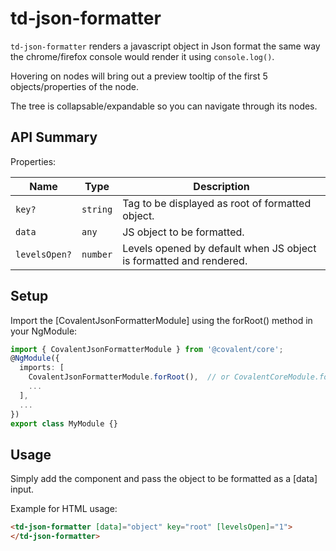 # td-json-formatter

`td-json-formatter` renders a javascript object in Json format the same way the chrome/firefox console would render it using `console.log()`.

Hovering on nodes will bring out a preview tooltip of the first 5 objects/properties of the node.

The tree is collapsable/expandable so you can navigate through its nodes.

## API Summary

Properties:

| Name | Type | Description |
| --- | --- | --- |
| `key?` | `string` | Tag to be displayed as root of formatted object.
| `data` | `any` | JS object to be formatted.
| `levelsOpen?` | `number` | Levels opened by default when JS object is formatted and rendered.

## Setup

Import the [CovalentJsonFormatterModule] using the forRoot() method in your NgModule:

```typescript
import { CovalentJsonFormatterModule } from '@covalent/core';
@NgModule({
  imports: [
    CovalentJsonFormatterModule.forRoot(),  // or CovalentCoreModule.forRoot() (included inside of it)
    ...
  ],
  ...
})
export class MyModule {}
```

## Usage

Simply add the component and pass the object to be formatted as a [data] input.

Example for HTML usage:

```html
<td-json-formatter [data]="object" key="root" [levelsOpen]="1">
</td-json-formatter>
```
